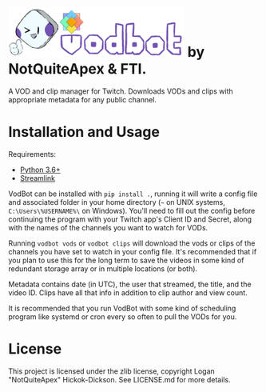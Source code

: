 # <img src="/assets/vodbot_logo.png" alt="VodBot" height="100" /> by NotQuiteApex & FTI.
A VOD and clip manager for Twitch. Downloads VODs and clips with appropriate metadata for any public channel.

# Installation and Usage
Requirements:
* [Python 3.6+](https://www.python.org/)
* [Streamlink](https://github.com/streamlink/streamlink)

VodBot can be installed with `pip install .`, running it will write a config file and associated folder in your home directory (`~` on UNIX systems, `C:\Users\%USERNAME%\` on Windows). You'll need to fill out the config before continuing the program with your Twitch app's Client ID and Secret, along with the names of the channels you want to watch for VODs.

Running `vodbot vods` or `vodbot clips` will download the vods or clips of the channels you have set to watch in your config file. It's recommended that if you plan to use this for the long term to save the videos in some kind of redundant storage array or in multiple locations (or both).

Metadata contains date (in UTC), the user that streamed, the title, and the video ID. Clips have all that info in addition to clip author and view count.

It is recommended that you run VodBot with some kind of scheduling program like systemd or cron every so often to pull the VODs for you.

# License
This project is licensed under the zlib license, copyright Logan "NotQuiteApex" Hickok-Dickson. See LICENSE.md for more details.
